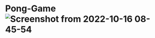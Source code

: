 # Pong-Game![Screenshot from 2022-10-16 08-45-54](https://user-images.githubusercontent.com/110360901/196016717-bd762495-64ed-4be2-849a-19c1e71380fb.png)
